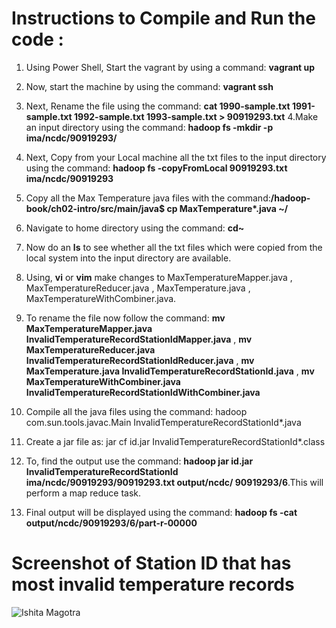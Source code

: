 # Instructions to Compile and Run the code :

1. Using Power Shell, Start the vagrant by using a command: **vagrant up**
2. Now, start the machine by using the command: **vagrant ssh**
3. Next, Rename the file using the command: **cat 1990-sample.txt 1991-sample.txt 1992-sample.txt 1993-sample.txt > 90919293.txt**
4.Make an input directory using the command: **hadoop fs -mkdir -p ima/ncdc/90919293/**
5. Next, Copy from your Local machine all the txt files to the input directory using the command: **hadoop fs -copyFromLocal 90919293.txt ima/ncdc/90919293**
6. Copy all the Max Temperature java files with the command:**/hadoop-book/ch02-intro/src/main/java$ cp MaxTemperature*.java ~/**
7. Navigate to home directory using the command: **cd~**
8. Now do an **ls** to see whether all the txt files which were copied from the local system into the input directory are available. 
9. Using, **vi** or **vim** make changes to MaxTemperatureMapper.java , MaxTemperatureReducer.java , MaxTemperature.java , MaxTemperatureWithCombiner.java.
10. To rename the file now follow the command: **mv MaxTemperatureMapper.java InvalidTemperatureRecordStationIdMapper.java** ,
                                               **mv MaxTemperatureReducer.java InvalidTemperatureRecordStationIdReducer.java** ,
                                               **mv MaxTemperature.java InvalidTemperatureRecordStationId.java** ,
                                               **mv MaxTemperatureWithCombiner.java InvalidTemperatureRecordStationIdWithCombiner.java**
                                               
                                               
11. Compile all the java files using the command: hadoop com.sun.tools.javac.Main InvalidTemperatureRecordStationId*.java
12. Create a jar file as: jar cf id.jar InvalidTemperatureRecordStationId*.class
13. To, find the output use the command: **hadoop jar id.jar InvalidTemperatureRecordStationId ima/ncdc/90919293/90919293.txt output/ncdc/
90919293/6**.This will perform a map reduce task. 
14. Final output will be displayed using the command: **hadoop fs -cat output/ncdc/90919293/6/part-r-00000**
                                                     
 
# Screenshot of Station ID that has most invalid temperature records
![Ishita Magotra](https://github.com/illinoistech-itm/imagotra/blob/master/ITMD-521/Week-05/item-three/Percentage%20output.JPG)


